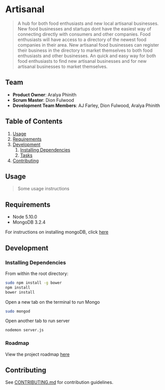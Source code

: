 # Artisanal

> A hub for both food enthusiasts and new local artisanal businesses. New food businesses and startups dont have the easiest way of connecting directly with consumers and other companies. Food enthusiasts will have access to a directory of the newest food companies in their area. New artisanal food businesses can register their business in the directory to market themselves to both food enthusiasts and other businesses.  An quick and easy way for both food enthusiasts to find new artisanal businesses and for new artisanal businesses to market themselves.

## Team

  - __Product Owner__: Aralya Phinith
  - __Scrum Master__: Dion Fulwood
  - __Development Team Members__: AJ Farley, Dion Fulwood, Aralya Phinith

## Table of Contents

1. [Usage](#Usage)
1. [Requirements](#requirements)
1. [Development](#development)
    1. [Installing Dependencies](#installing-dependencies)
    1. [Tasks](#tasks)
1. [Contributing](#contributing)

## Usage

> Some usage instructions

## Requirements

- Node 5.10.0
- MongoDB 3.2.4

For instructions on installing mongoDB, click [here](https://docs.mongodb.org/manual/installation/)

## Development

### Installing Dependencies

From within the root directory:

```sh
sudo npm install -g bower
npm install
bower install
```

Open a new tab on the terminal to run Mongo
```sh
sudo mongod
```

Open another tab to run server
```sh
nodemon server.js
```

### Roadmap

View the project roadmap [here](https://github.com/Night-Magicians/NightMagicians/issues)


## Contributing

See [CONTRIBUTING.md](_CONTRIBUTING.md) for contribution guidelines.

